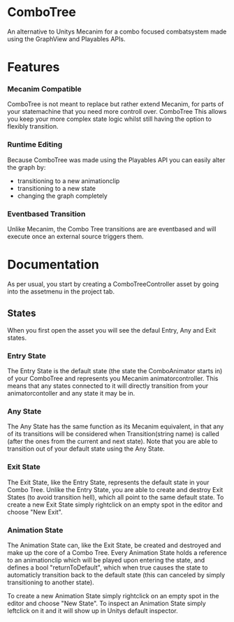 # ComboTree
 An alternative to Unitys Mecanim for a combo focused combatsystem made using the GraphView and Playables APIs.
# Features
### Mecanim Compatible
ComboTree is not meant to replace but rather extend Mecanim, for parts of your statemachine that you need more controll over.
ComboTree
This allows you keep your more complex state logic whilst still having the option to flexibly transition.
### Runtime Editing
Because ComboTree was made using the Playables API you can easily alter the graph by:
- transitioning to a new animationclip
- transitioning to a new state
- changing the graph completely
### Eventbased Transition
Unlike Mecanim, the Combo Tree transitions are are eventbased and will execute once an external source triggers them.
# Documentation
As per usual, you start by creating a ComboTreeController asset by going into the assetmenu in the project tab.
## States
When you first open the asset you will see the defaul Entry, Any and Exit states.
### Entry State
The Entry State is the default state (the state the ComboAnimator starts in) of your ComboTree and represents you Mecanim animatorcontroller. 
This means that any states connected to it will directly transition from your animatorcontoller and any state it may be in.
### Any State
The Any State has the same function as its Mecanim equivalent, in that any of its transitions will be considered when Transition(string name) is called  (after the ones from the current and next state). Note that you are able to transition out of your default state using the Any State.
### Exit State
The Exit State, like the Entry State, represents the default state in your Combo Tree.
Unlike the Entry State, you are able to create and destroy Exit States (to avoid transition hell), which all point to the same default state.
To create a new Exit State simply rightclick on an empty spot in the editor and choose "New Exit".
### Animation State
The Animation State can, like the Exit State, be created and destroyed and make up the core of a Combo Tree. 
Every Animation State holds a reference to an animationclip which will be played upon entering the state,
and defines a bool "returnToDefault", which when true causes the state to automaticly transition back to the default state 
(this can canceled by simply transitioning to another state).

To create a new Animation State simply rightclick on an empty spot in the editor and choose "New State".
 To inspect an Animation State simply leftclick on it and it will show up in Unitys default inspector.
 
